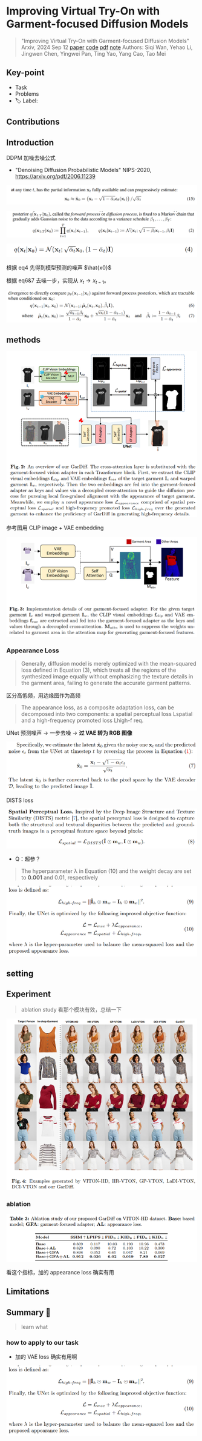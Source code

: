 # Improving Virtual Try-On with Garment-focused Diffusion Models

> "Improving Virtual Try-On with Garment-focused Diffusion Models" Arxiv, 2024 Sep 12
> [paper](http://arxiv.org/abs/2409.08258v1) [code](https://github.com/siqi0905/GarDiff/tree/master) [pdf](./2024_09_Arxiv_Improving-Virtual-Try-On-with-Garment-focused-Diffusion-Models.pdf) [note](./2024_09_Arxiv_Improving-Virtual-Try-On-with-Garment-focused-Diffusion-Models_Note.md)
> Authors: Siqi Wan, Yehao Li, Jingwen Chen, Yingwei Pan, Ting Yao, Yang Cao, Tao Mei

## Key-point

- Task
- Problems
- :label: Label:

## Contributions

## Introduction

DDPM 加噪去噪公式

- "Denoising Diffusion Probabilistic Models" NIPS-2020,
   https://arxiv.org/pdf/2006.11239



![DDPM_eq15](docs/2024_09_Arxiv_Improving-Virtual-Try-On-with-Garment-focused-Diffusion-Models_Note/DDPM_eq15.png)

![DDPM_eq2](docs/2024_09_Arxiv_Improving-Virtual-Try-On-with-Garment-focused-Diffusion-Models_Note/DDPM_eq2.png)

![DDPM_eq4](docs/2024_09_Arxiv_Improving-Virtual-Try-On-with-Garment-focused-Diffusion-Models_Note/DDPM_eq4.png)

根据 eq4 先得到模型预测的噪声 $\hat{x0}$

根据 eq6&7 去噪一步，实现从 $x_t \to x_{t-1}$。

![DDPM_eq6](docs/2024_09_Arxiv_Improving-Virtual-Try-On-with-Garment-focused-Diffusion-Models_Note/DDPM_eq6.png)





## methods

![fig2](docs/2024_09_Arxiv_Improving-Virtual-Try-On-with-Garment-focused-Diffusion-Models_Note/fig2.png)



参考图用 CLIP image + VAE embedding

![fig3](docs/2024_09_Arxiv_Improving-Virtual-Try-On-with-Garment-focused-Diffusion-Models_Note/fig3.png)





### Appearance Loss

> Generally, diffusion model is merely optimized with the mean-squared loss defined in Equation (3), which treats all the regions of the synthesized image equally without emphasizing the texture details in the garment area, failing to generate the accurate garment patterns.

区分高低频，用边缘图作为高频

> The appearance loss, as a composite adaptation loss, can be decomposed into two components: a spatial perceptual loss Lspatial and a high-frequency promoted loss Lhigh-f req.

UNet 预测噪声 -> 一步去噪 -> **过 VAE 转为 RGB 图像**

![eq7](docs/2024_09_Arxiv_Improving-Virtual-Try-On-with-Garment-focused-Diffusion-Models_Note/eq7.png)



DISTS loss

![eq8](docs/2024_09_Arxiv_Improving-Virtual-Try-On-with-Garment-focused-Diffusion-Models_Note/eq8.png)



- Q：超参？

> The hyperparameter λ in Equation (10) and the weight decay are set to **0.001** and 0.01, respectively

![eq9](docs/2024_09_Arxiv_Improving-Virtual-Try-On-with-Garment-focused-Diffusion-Models_Note/eq9.png)





## setting

## Experiment

> ablation study 看那个模块有效，总结一下

![fig4](docs/2024_09_Arxiv_Improving-Virtual-Try-On-with-Garment-focused-Diffusion-Models_Note/fig4.png)



### ablation

![tb3](docs/2024_09_Arxiv_Improving-Virtual-Try-On-with-Garment-focused-Diffusion-Models_Note/tb3.png)

看这个指标，加的 appearance loss 确实有用



## Limitations

## Summary :star2:

> learn what



### how to apply to our task

- 加的 VAE loss 确实有用啊

![eq9](docs/2024_09_Arxiv_Improving-Virtual-Try-On-with-Garment-focused-Diffusion-Models_Note/eq9.png)
